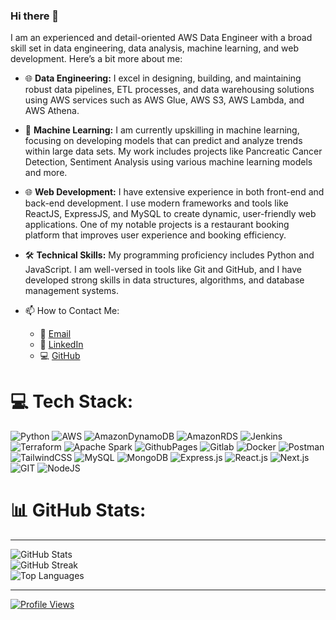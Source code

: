 ### Hi there 👋

I am an experienced and detail-oriented AWS Data Engineer with a broad skill set in data engineering, data analysis, machine learning, and web development. Here’s a bit more about me:

- 🌐 **Data Engineering:** I excel in designing, building, and maintaining robust data pipelines, ETL processes, and data warehousing solutions using AWS services such as AWS Glue, AWS S3, AWS Lambda, and AWS Athena.
- 🤖 **Machine Learning:** I am currently upskilling in machine learning, focusing on developing models that can predict and analyze trends within large data sets. My work includes projects like Pancreatic Cancer Detection, Sentiment Analysis using various machine learning models and more.
- 🌐 **Web Development:** I have extensive experience in both front-end and back-end development. I use modern frameworks and tools like ReactJS, ExpressJS, and MySQL to create dynamic, user-friendly web applications. One of my notable projects is a restaurant booking platform that improves user experience and booking efficiency.
- 🛠 **Technical Skills:** My programming proficiency includes Python and JavaScript. I am well-versed in tools like Git and GitHub, and I have developed strong skills in data structures, algorithms, and database management systems.

- 📫 How to Contact Me:
   - 📧 [Email](mailto:chaudharytesh@gmail.com)
   - 💼 [LinkedIn](https://www.linkedin.com/in/tesh-chaudhary/)
   - 💻 [GitHub](https://github.com/teshchaudhary)


# 💻 Tech Stack:
![Python](https://img.shields.io/badge/python-3670A0?style=flat&logo=python&logoColor=ffdd54) ![AWS](https://img.shields.io/badge/AWS-%23FF9900.svg?style=flat&logo=amazon-aws&logoColor=white) ![AmazonDynamoDB](https://img.shields.io/badge/Amazon%20DynamoDB-4053D6?style=flat&logo=Amazon%20DynamoDB&logoColor=white) ![AmazonRDS](https://img.shields.io/badge/Amazon%20RDS-4053D6?style=flat&logo=Amazon%20RDS&logoColor=white) ![Jenkins](https://img.shields.io/badge/Jenkins-121013?style=flat&logo=jenkins&logoColor=red)  ![Terraform](https://img.shields.io/badge/Terraform-20232A?style=flat&logo=terraform&logoColor=61DAFB) ![Apache Spark](https://img.shields.io/badge/Apache_Spark-FFFFFF?style=flat&logo=apachespark&logoColor=#E35A16)  ![GithubPages](https://img.shields.io/badge/GitHub%20Pages-121013?style=flat&logo=github&logoColor=white) ![Gitlab](https://img.shields.io/badge/GitLab%20-white?style=flat&logo=gitlab&logoColor=fc6d26) ![Docker](https://img.shields.io/badge/docker-%230db7ed.svg?style=flat&logo=docker&logoColor=white) ![Postman](https://img.shields.io/badge/Postman-FF6C37?style=flat&logo=postman&logoColor=white)  ![TailwindCSS](https://img.shields.io/badge/tailwindcss-FFFFFF?style=flat&logo=tailwind-css&logoColor=230db7ed) ![MySQL](https://img.shields.io/badge/mysql-%2300000f.svg?style=flat&logo=mysql&logoColor=white)  ![MongoDB](https://img.shields.io/badge/MongoDB-%234ea94b.svg?style=flat&logo=mongodb&logoColor=white) ![Express.js](https://img.shields.io/badge/express.js-%23404d59.svg?style=flat&logo=express&logoColor=%2361DAFB) ![React.js](https://img.shields.io/badge/React.js-20232A?style=flat&logo=react&logoColor=61DAFB) ![Next.js](https://img.shields.io/badge/next.js-000000?style=flat&logo=nextdotjs&logoColor=white) ![GIT](https://img.shields.io/badge/Git-fc6d26?style=flat&logo=git&logoColor=white) ![NodeJS](https://img.shields.io/badge/node.js-6DA55F?style=flat&logo=node.js&logoColor=white) 


# 📊 GitHub Stats:
---
![GitHub Stats](https://github-readme-stats.vercel.app/api?username=teshchaudhary&theme=dark&hide_border=false&include_all_commits=true&count_private=false)<br/>
![GitHub Streak](https://github-readme-streak-stats.herokuapp.com/?user=teshchaudhary&theme=dark&hide_border=false)<br/>
![Top Languages](https://github-readme-stats.vercel.app/api/top-langs/?username=teshchaudhary&theme=dark&hide_border=false&include_all_commits=true&count_private=false&layout=compact)

---

[![Profile Views](https://visitcount.itsvg.in/api?id=tesh&label=Profile%20Views&color=9&icon=2&pretty=true)](https://visitcount.itsvg.in)
